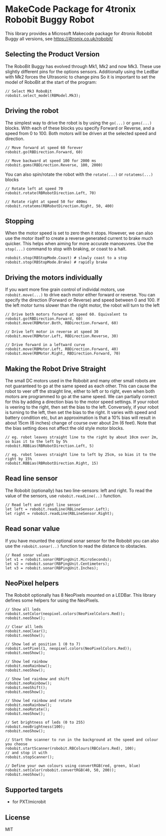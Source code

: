 # MakeCode Package for 4tronix Robobit Buggy Robot

This library provides a Microsoft Makecode package for 4tronix Robobit Buggy all versions, see
https://4tronix.co.uk/robobit/

## Selecting the Product Version
The RoboBit Buggy has evolved through Mk1, Mk2 and now Mk3. These use slightly different pins for the options sensors.
Additionally using the LedBar with Mk2 forces the Ultrasonic to change pins
So it is important to set the model of  RoboBit at the start of the program:

```blocks
// Select Mk3 RoboBit
robobit.select_model(RBModel.Mk3);
```   

## Driving the robot    
The simplest way to drive the robot is by using the `go(...)` or `goms(...)` blocks.
With each of these blocks you specify Forward or Reverse, and a speed from 0 to 100.
Both motors will be driven at the selected speed and direction.
```blocks
// Move forward at speed 60 forever
robobit.go(RBDirection.Forward, 60)

// Move backward at speed 100 for 2000 ms
robobit.goms(RBDirection.Reverse, 100, 2000)
```
You can also spin/rotate the robot with the `rotate(...)` or `rotatems(...)` blocks
```blocks
// Rotate left at speed 70
robobit.rotate(RBRobotDirection.Left, 70)

// Rotate right at speed 50 for 400ms
robobit.rotatems(RBRobotDirection.Right, 50, 400)
```   

## Stopping
When the motor speed is set to zero then it stops. However, we can also use the motor itself to create a reverse generated current to brake much quicker.
This helps when aiming for more accurate manoeuvres. Use the `stop(...)` command to stop with braking, or coast to a halt.
```blocks
robobit.stop(RBStopMode.Coast) # slowly coast to a stop
robobit.stop(RBStopMode.Brake) # rapidly brake
```

## Driving the motors individually

If you want more fine grain control of individal motors, use `robobit.move(...)` to drive each motor either forward or reverse.
You can specify the direction (Forward or Reverse) and speed between 0 and 100.
If the left motor turns slower than the right motor, the robot will turn to the left
```blocks
// Drive both motors forward at speed 60. Equivalent to robobit.go(RBDirection.Forward, 60)
robobit.move(RBMotor.Both, RBDirection.Forward, 60)

// Drive left motor in reverse at speed 30
robobit.move(RBMotor.Left, RBDirection.Reverse, 30)

// Drive forward in a leftward curve
robobit.move(RBMotor.Left, RBDirection.Forward, 40)
robobit.move(RBMotor.Right, RBDirection.Forward, 70)
```

## Making the Robot Drive Straight

The small DC motors used in the Robobit and many other small robots are not guaranteed to go at the same speed as each other.
This can cause the robot to veer off the straight line, either to left or to right, even when both motors are programmed to go
at the same speed.
We can partially correct for this by adding a direction bias to the motor speed settings.
If your robot is veering to the right, then set the bias to the left.
Conversely, if your robot is turning to the left, then set the bias to the right.
It varies with speed and battery condition etc, but an approximation is that a 10% bias will result in about 15cm (6 inches)
change of course over about 2m (6 feet).
Note that the bias setting does not affect the old style motor blocks.

```blocks
// eg. robot leaves straight line to the right by about 10cm over 2m, so bias it to the left by 5%
robobit.RBBias(RBRobotDirection.Left, 5)

// eg. robot leaves straight line to left by 25cm, so bias it to the right by 15%
robobit.RBBias(RBRobotDirection.Right, 15)
```

## Read line sensor

The Robobit (optionally) has two line-sensors: left and right. To read the value of the
sensors, use `robobit.readLine(..)` function.

```blocks
// Read left and right line sensor
let left = robobit.readLine(RBLineSensor.Left);
let right = robobit.readLine(RBLineSensor.Right);
```

## Read sonar value

If you have mounted the optional sonar sensor for the Robobit you can
also use the `robobit.sonar(..)` function to read the distance to obstacles.

```blocks
// Read sonar values
let v1 = robobit.sonar(RBPingUnit.MicroSeconds);
let v2 = robobit.sonar(RBPingUnit.Centimeters);
let v3 = robobit.sonar(RBPingUnit.Inches);
```

## NeoPixel helpers

The Robobit optionally has 8 NeoPixels mounted on a LEDBar. This library defines some helpers
for using the NeoPixels.

```blocks
// Show all leds
robobit.setColor(neopixel.colors(NeoPixelColors.Red));
robobit.neoShow();

// Clear all leds
robobit.neoClear();
robobit.neoShow();

// Show led at position 1 (0 to 7)
robobit.setPixel(1, neopixel.colors(NeoPixelColors.Red));
robobit.neoShow();

// Show led rainbow
robobit.neoRainbow();
robobit.neoShow();

// Show led rainbow and shift
robobit.neoRainbow();
robobit.neoShift();
robobit.neoShow();

// Show led rainbow and rotate
robobit.neoRainbow();
robobit.neoRotate();
robobit.neoShow();

// Set brightness of leds (0 to 255)
robobit.neoBrightness(100);
robobit.neoShow();

// Start the scanner to run in the background at the speed and colour you choose
robobit.startScanner(robobit.RBColours(RBColors.Red), 100);
// and stop it with
robobit.stopScanner();

// Define your own colours using convertRGB(red, green, blue)
robobit.setColor(robobit.convertRGB(40, 50, 200));
robobit.neoShow();
```

## Supported targets

* for PXT/microbit

## License

MIT

